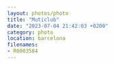 ```yaml
---
layout: photos/photo
title: "Muticlub"
date: "2023-07-04 21:42:03 +0200"
category: photo
location: barcelona
filenames: 
- R0003584
---
```



